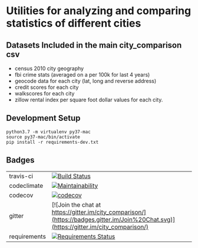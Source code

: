 # Utilities for analyzing and comparing statistics of different cities

## Datasets Included in the main city_comparison csv

- census 2010 city geography
- fbi crime stats (averaged on a per 100k for last 4 years)
- geocode data for each city (lat, long and reverse address)
- credit scores for each city
- walkscores for each city
- zillow rental index per square foot dollar values for each city.

## Development Setup

```
python3.7 -m virtualenv py37-mac
source py37-mac/bin/activate
pip install -r requirements-dev.txt
```

## Badges

|||
| ------ | ------ |
| travis-ci | [![Build Status](https://travis-ci.org/JohnTheodore/city_comparison.svg?branch=master)](https://travis-ci.org/JohnTheodore/city_comparison) |
|codeclimate|[![Maintainability](https://api.codeclimate.com/v1/badges/197b6ac7279063135428/maintainability)](https://codeclimate.com/github/JohnTheodore/city_comparison/maintainability)|
|codecov|[![codecov](https://codecov.io/gh/JohnTheodore/city_comparison/branch/master/graph/badge.svg)](https://codecov.io/gh/JohnTheodore/city_comparison)|
|gitter|[![Join the chat at https://gitter.im/city_comparison/](https://badges.gitter.im/Join%20Chat.svg)](https://gitter.im/city_comparison/)|
|requirements|[![Requirements Status](https://requires.io/github/JohnTheodore/city_comparison/requirements.svg?branch=master)](https://requires.io/github/JohnTheodore/city_comparison/requirements/?branch=master)|
